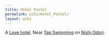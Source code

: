 ```yaml
---
title: Hotel Pastel
permalink: wiki/Hotel_Pastel/
layout: wiki
---
```


A [Love hotel](/wiki/Love_Hotels "wikilink"). Near [Tap
Swimming](/wiki/Tap_Swimming "wikilink") on [Nishi
Odori](/wiki/Nishi_Odori "wikilink").
